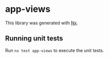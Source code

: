 # app-views

This library was generated with [Nx](https://nx.dev).

## Running unit tests

Run `nx test app-views` to execute the unit tests.
